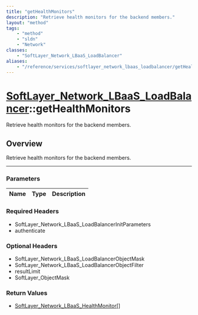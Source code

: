 ```yaml
---
title: "getHealthMonitors"
description: "Retrieve health monitors for the backend members."
layout: "method"
tags:
    - "method"
    - "sldn"
    - "Network"
classes:
    - "SoftLayer_Network_LBaaS_LoadBalancer"
aliases:
    - "/reference/services/softlayer_network_lbaas_loadbalancer/getHealthMonitors"
---
```

# [SoftLayer_Network_LBaaS_LoadBalancer](/reference/services/SoftLayer_Network_LBaaS_LoadBalancer)::getHealthMonitors


Retrieve health monitors for the backend members.


## Overview 
Retrieve health monitors for the backend members.

-----

### Parameters 
|Name | Type | Description |
| --- | --- | --- |


### Required Headers
* SoftLayer_Network_LBaaS_LoadBalancerInitParameters
* authenticate


### Optional Headers
* SoftLayer_Network_LBaaS_LoadBalancerObjectMask
* SoftLayer_Network_LBaaS_LoadBalancerObjectFilter
* resultLimit
* SoftLayer_ObjectMask

### Return Values
* <a href='/reference/datatypes/SoftLayer_Network_LBaaS_HealthMonitor'>SoftLayer_Network_LBaaS_HealthMonitor[] </a>




